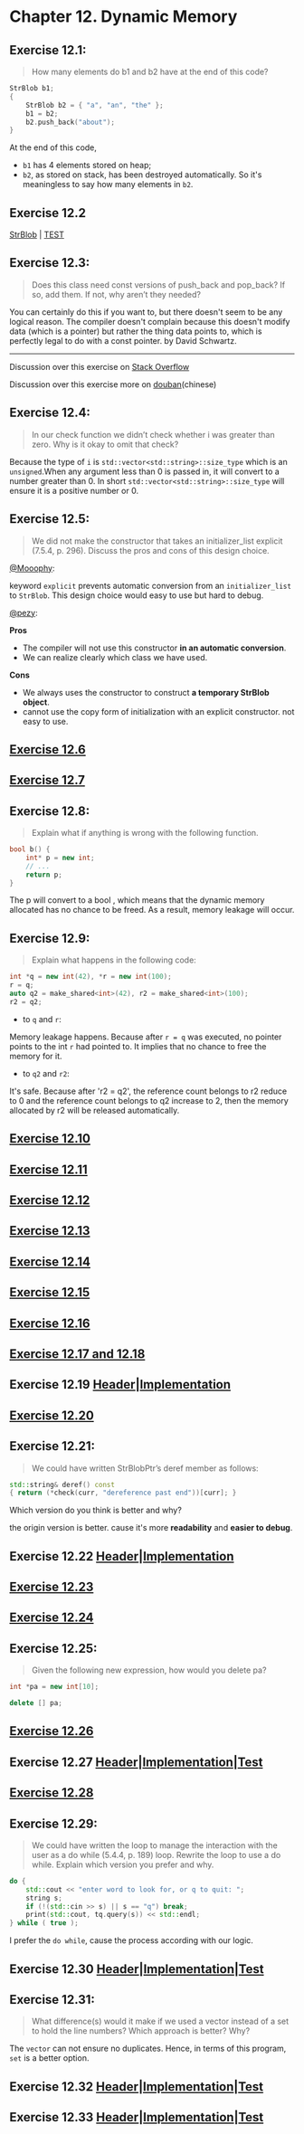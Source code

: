 # Chapter 12. Dynamic Memory

## Exercise 12.1:
>How many elements do b1 and b2 have at the end of this code?
```cpp
StrBlob b1;
{
    StrBlob b2 = { "a", "an", "the" };
    b1 = b2;
    b2.push_back("about");
}
```

At the end of this code,
 * `b1` has 4 elements stored on heap;
 * `b2`, as stored on stack, has been destroyed automatically. So it's meaningless to say how many elements in `b2`.

## Exercise 12.2

[StrBlob](ex12_02.h) | [TEST](ex12_02_TEST.cpp)

## Exercise 12.3:
>Does this class need const versions of push_back and pop_back? If so, add them. If not, why aren’t they needed?

You can certainly do this if you want to, but there doesn't seem to be any
logical reason. The compiler doesn't complain because this doesn't modify
data (which is a pointer) but rather the thing data points to, which is
perfectly legal to do with a const pointer. by David Schwartz.

-----

Discussion over this exercise on [Stack Overflow](http://stackoverflow.com/questions/20725190/operating-on-dynamic-memory-is-it-meaningful-to-overload-a-const-memeber-functi)

Discussion over this exercise more on [douban](http://www.douban.com/group/topic/61573279/)(chinese)

## Exercise 12.4:
>In our check function we didn’t check whether i was greater than zero. Why is it okay to omit that check?

Because the type of `i` is `std::vector<std::string>::size_type` which
is an `unsigned`.When any argument less than 0 is passed in, it will convert
to a number greater than 0. In short `std::vector<std::string>::size_type`
will ensure it is a positive number or 0.

## Exercise 12.5:
>We did not make the constructor that takes an initializer_list explicit (7.5.4, p. 296). Discuss the pros and cons of this design choice.

[@Mooophy](https://github.com/Mooophy):

keyword `explicit` prevents automatic conversion from an `initializer_list` to `StrBlob`.
This design choice would easy to use but hard to debug.

[@pezy](https://github.com/pezy):

**Pros**

- The compiler will not use this constructor **in an automatic conversion**.
- We can realize clearly which class we have used.

**Cons**

- We always uses the constructor to construct **a temporary StrBlob object**.
- cannot use the copy form of initialization with an explicit constructor. not easy to use.

## [Exercise 12.6](ex12_06.cpp)
## [Exercise 12.7](ex12_07.cpp)

## Exercise 12.8:
>Explain what if anything is wrong with the following function.
```cpp
bool b() {
    int* p = new int;
    // ...
    return p;
}
```

The p will convert to a bool , which means that the dynamic memory allocated has no chance to be freed. As a result, memory leakage will occur.

## Exercise 12.9:
>Explain what happens in the following code:
```cpp
int *q = new int(42), *r = new int(100);
r = q;
auto q2 = make_shared<int>(42), r2 = make_shared<int>(100);
r2 = q2;
```

- to `q` and `r`:

Memory leakage happens. Because after `r = q` was executed, no pointer points to the int `r` had pointed to. It implies that no chance to free the memory for it.

- to `q2` and `r2`:

It's safe. Because after 'r2 = q2', the reference count belongs to r2 reduce to 0 and the reference count belongs to q2 increase to 2, then the memory allocated by r2 will be released automatically.

## [Exercise 12.10](ex12_10.cpp)
## [Exercise 12.11](ex12_11.cpp)
## [Exercise 12.12](ex12_12.cpp)
## [Exercise 12.13](ex12_13.cpp)
## [Exercise 12.14](ex12_14.cpp)
## [Exercise 12.15](ex12_15.cpp)
## [Exercise 12.16](ex12_16.cpp)
## [Exercise 12.17 and 12.18](ex12_17_18.cpp)
## Exercise 12.19 [Header](ex12_19.h)|[Implementation](ex12_19.cpp)
## [Exercise 12.20](ex12_20.cpp)
## Exercise 12.21:
>We could have written StrBlobPtr’s deref member as follows:
```cpp
std::string& deref() const
{ return (*check(curr, "dereference past end"))[curr]; }
```
Which version do you think is better and why?

the origin version is better. cause it's more **readability** and **easier to debug**.

## Exercise 12.22 [Header](ex12_22.h)|[Implementation](ex12_22.cpp)
## [Exercise 12.23](ex12_23.cpp)
## [Exercise 12.24](ex12_24.cpp)

## Exercise 12.25:
>Given the following new expression, how would you delete pa?
```cpp
int *pa = new int[10];
```

```cpp
delete [] pa;
```

## [Exercise 12.26](ex12_26.cpp)
## Exercise 12.27 [Header](ex12_27_30.h)|[Implementation](ex12_27_30.cpp)|[Test](ex12_27_30_TEST.cpp)

## [Exercise 12.28](ex12_28.cpp)

## Exercise 12.29:
>We could have written the loop to manage the interaction with the user as a do while (5.4.4, p. 189) loop. Rewrite the loop to use a do while. Explain which version you prefer and why.

```cpp
do {
    std::cout << "enter word to look for, or q to quit: ";
    string s;
    if (!(std::cin >> s) || s == "q") break;
    print(std::cout, tq.query(s)) << std::endl;
} while ( true );
```

I prefer the `do while`, cause the process according with our logic.

## Exercise 12.30 [Header](ex12_27_30.h)|[Implementation](ex12_27_30.cpp)|[Test](ex12_27_30_TEST.cpp)

## Exercise 12.31:
>What difference(s) would it make if we used a vector instead of a set to hold the line numbers? Which approach is better? Why?

The `vector` can not ensure no duplicates. Hence, in terms of this program,  `set` is a better option.

## Exercise 12.32 [Header](ex12_32.h)|[Implementation](ex12_32.cpp)|[Test](ex12_32_TEST.cpp)
## Exercise 12.33 [Header](ex12_33.h)|[Implementation](ex12_33.cpp)|[Test](ex12_33_TEST.cpp)
